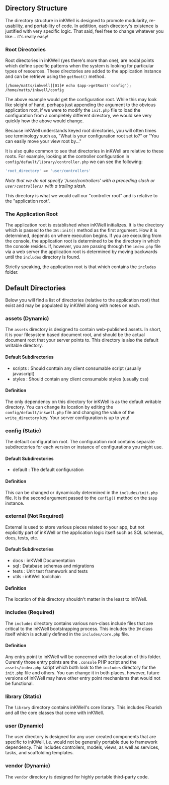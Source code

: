 ## Directory Structure

The directory structure in inKWell is designed to promote modularity, re-usability, and portability
of code.  In addition, each directory's existence is justified with very specific logic.  That
said, feel free to change whatever you like... it's really easy!

### Root Directories

Root directories in inKWell (yes there's more than one), are nodal points which define specific
patterns when the system is looking for particular types of resources.  These directories are
added to the application instance and can be retrieve using the `getRoot()` method.

```
[/home/matts/inkwell][01]# echo $app->getRoot('config');
/home/matts/inkwell/config
```

The above example would get the configuration root.  While this may look like sleight of hand,
perhaps just appending the argument to the obvious application root, if we were to modify the
`init.php` file to load the configuration from a completely different directory, we would see
very quickly how the above would change.

Because inKWell understands keyed root directories, you will often times see terminology such as,
"What is your configuration root set to?" or "You can easily move your view root by..."

It is also quite common to see that directories in inKWell are relative to these roots.  For
example, looking at the controller configuration in `config/default/library/controller.php` we
can see the following:

```php
'root_directory' => 'user/controllers'
```

*Note that we do not specify '/user/controllers' with a preceding slash or `user/controllers/`
with a trailing slash.*

This directory is what we would call our "controller root" and is relative to the "application
root".

### The Application Root

The application root is established when inKWell initializes.  It is the directory which is
passed to the `IW::init()` method as the first argument.  How it is determined, depends on where
execution begins.  If you are executing from the console, the application root is determined to
be the directory in which the console resides.  If, however, you are passing through the
`index.php` file via a web server the application root is determined by moving backwards until the
`includes` directory is found.

Strictly speaking, the application root is that which contains the `includes` folder.

## Default Directories

Below you will find a list of directories (relative to the application root) that exist and may be
populated by inKWell along with notes on each.

### assets (Dynamic)

The `assets` directory is designed to contain web-published assets.  In short, it is your
filesystem based document root, and should be the actual document root that your server points
to.  This directory is also the default writable directory.

#### Default Subdirectories

- scripts : Should conttain any client consumable script (usually javascript)
- styles : Should contain any client consumable styles (usually css)

#### Definition

The only dependency on this directory for inKWell is as the default writable directory.  You can
change its location by editing the `config/default/inkwell.php` file and changing the value of
the `write_directory` key.  Your server configuration is up to you!

### config (Static)

The default configuration root.  The configuration root contains separate subdirectories for each
version or instance of configurations you might use.

#### Default Subdirectories

- default : The default configuration

#### Definition

This can be changed or dynamically determined in the `includes/init.php` file.  It is the second
argument passed to the `config()` method on the `$app` instance.

### external (Not Required)

External is used to store various pieces related to your app, but not explicitly part of inKWell
or the application logic itself such as SQL schemas, docs, tests, etc.

#### Default Subdirectories

- docs : inKWell Documentation
- sql : Database schemas and migrations
- tests : Unit test framework and tests
- utils : inKWell toolchain

#### Definition

The location of this directory shouldn't matter in the least to inKWell.

### includes (Required)

The `includes` directory contains various non-class include files that are critical to the inKWell
bootstrapping process.  This includes the `IW` class itself which is actually defined in the
`includes/core.php` file.

#### Definition

Any entry point to inKWell will be concerned with the location of this folder.  Curently those
entry points are the `.console` PHP script and the `assets/index.php` script which both look to
the `includes` directory for the `init.php` file and others.  You can change it in both places,
however, future versions of inKWell may have other entry point mechanisms that would not be
functional.

### library (Static)

The `library` directory contains inKWell's core library.  This includes Flourish and all the core
classes that come with inKWell.

### user (Dynamic)

The user directory is designed for any user created components that are specific to inKWell, i.e.
would not be generally portable due to framework dependency.  This includes controllers, models,
views, as well as services, tasks, and scaffolding templates.

### vendor (Dynamic)

The `vendor` directory is designed for highly portable third-party code.

